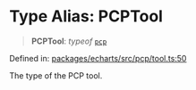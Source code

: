 # Type Alias: PCPTool

> **PCPTool**: *typeof* [`pcp`](../variables/pcp.md)

Defined in: [packages/echarts/src/pcp/tool.ts:50](https://github.com/GeoDaCenter/openassistant/blob/a9f2271d1019f6c25c10dd4b3bdb64fcf16999b2/packages/echarts/src/pcp/tool.ts#L50)

The type of the PCP tool.
